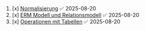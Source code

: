 1. [x] [Normalisierung](Normalisierung.md) ✅ 2025-08-20
2. [x] [ERM Modell und Relationsmodell](ERM-Modell_und_Relationsmodell.md) ✅ 2025-08-20
3. [x] [Operationen mit Tabellen](Operationen_mit_Tabellen.md) ✅ 2025-08-20